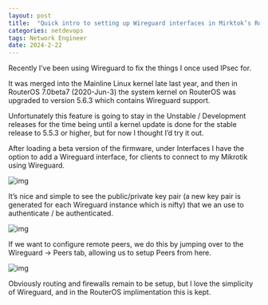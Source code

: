 ```yaml
---
layout: post
title:  "Quick intro to setting up Wireguard interfaces in Mirktok’s RouterOS"
categories: netdevops
tags: Network Engineer
date: 2024-2-22
---
```


Recently I’ve been using Wireguard to fix the things I once used IPsec for.

It was merged into the Mainline Linux kernel late last year, and then in RouterOS 7.0beta7 (2020-Jun-3) the system kernel on RouterOS was  upgraded to version 5.6.3 which contains Wireguard support.

Unfortunately this feature is going to stay in the Unstable /  Development releases for the time being until a kernel update is done  for the stable release to 5.5.3 or higher, but for now I thought I’d try it out.

After loading a beta version of the firmware, under Interfaces I have the option to add a Wireguard interface, for clients to connect to my  Mikrotik using Wireguard.

![img](https://i0.wp.com/nickvsnetworking.com/wp-content/uploads/2021/09/image-1.png?resize=272%2C403&ssl=1)

It’s nice and simple to see the public/private key pair (a new key  pair is generated for each Wireguard instance which is nifty) that we an use to authenticate / be authenticated.

![img](https://i0.wp.com/nickvsnetworking.com/wp-content/uploads/2021/09/image-2.png?resize=558%2C438&ssl=1)

If we want to configure remote peers, we do this by jumping over to  the Wireguard -> Peers tab, allowing us to setup Peers from here.

![img](https://i0.wp.com/nickvsnetworking.com/wp-content/uploads/2021/09/Wireguard-Peer-Setup.gif?resize=580%2C399&ssl=1)

Obviously routing and firewalls remain to be setup, but I love the  simplicity of Wireguard, and in the RouterOS implimentation this is  kept.

